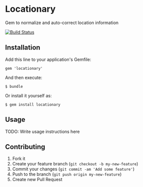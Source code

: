 # Locationary

Gem to normalize and auto-correct location information

[![Build Status](https://travis-ci.org/Shopify/locationary.png)](https://travis-ci.org/Shopify/locationary)

## Installation

Add this line to your application's Gemfile:

    gem 'locationary'

And then execute:

    $ bundle

Or install it yourself as:

    $ gem install locationary

## Usage

TODO: Write usage instructions here

## Contributing

1. Fork it
2. Create your feature branch (`git checkout -b my-new-feature`)
3. Commit your changes (`git commit -am 'Add some feature'`)
4. Push to the branch (`git push origin my-new-feature`)
5. Create new Pull Request
